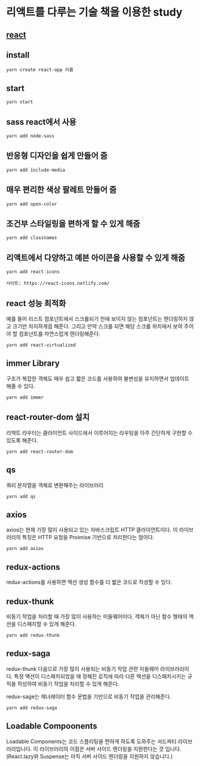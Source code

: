 # 리액트를 다루는 기술 책을 이용한 study
## [react](https://despiteallthat.tistory.com/category/React)

## install
```
yarn create react-app 이름
```

## start
```
yarn start
```

## sass react에서 사용
```
yarn add node-sass
```

## 반응형 디자인을 쉽게 만들어 줌 
```
yarn add include-media
```

## 매우 편리한 색상 팔레트 만들어 줌 
```
yarn add open-color
```

## 조건부 스타일링을 편하게 할 수 있게 해줌
```
yarn add classnames
```

## 리액트에서 다양하고 예븐 아이콘을 사용할 수 있게 해줌
```
yarn add react-icons 

사이트: https://react-icons.netlify.com/
```

## react 성능 최적화

예를 들어 리스트 컴포넌트에서 스크롤되기 전에 보이지 않는 컴포넌트는 렌더링하지 않고 크기만 차지하게끔 해준다. 
그리고 만약 스크롤 되면 해당 스크롤 위치에서 보여 주어야 할 컴포넌트를 자연스럽게 렌더링해준다.
```
yarn add react-virtualized
```

## immer Library 
구조가 복잡한 객체도 매우 쉽고 짧은 코드를 사용하여 불변성을 유지하면서 업데이트 해줄 수 있다.
```
yarn add immer
```

## react-router-dom 설치
리액트 라우터는 클라이언트 사이드에서 이루어지는 라우팅을 아주 간단하게 구현할 수 있도록 해준다.
```
yarn add react-router-dom
```

## qs 
쿼리 문자열을 객체로 변환해주는 라이브러리
```
yarn add qs
```

## axios
axios는 현재 가장 많이 사용되고 있는 자바스크립트 HTTP 클라이언트이다. 이 라이브러리의 특징은 HTTP 요청을 Proimise 기반으로 처리한다는 점이다. 

```
yarn add axios
```

## redux-actions 
redux-actions를 사용하면 액션 생성 함수를 더 짧은 코드로 작성할 수 있다.

## redux-thunk
비동기 작업을 처리할 때 가장 많이 사용하는 미들웨어이다. 객체가 아닌 함수 형태의 액션을 디스패치할 수 있게 해준다. 
```
yarn add redux-thunk
```

## redux-saga 
redux-thunk 다음으로 가장 많이 사용되는 비동기 작업 관련 미들웨어 라이브러리이다. 특정 액션이 디스패치되었을 때 정해진 로직에 따라 다른 액션을 디스패치시키는 규칙을 작성하여 비동기 작업을 처리할 수 있게 해준다. 

redux-sage는 제너레이터 함수 문법을 기반으로 비동기 작업을 관리해준다. 
```
yarn add redux-saga
```

## Loadable Compoonents 
Loadable Components는 코드 스플리팅을 편하게 하도록 도와주는 서드파티 라이브러리입니다. 이 라이브러리의 이점은 서버 사이드 렌더링을 지원한다는 것 입니다. (React.lazy와 Suspense는 아직 서버 사이드 렌더링을 지원하지 않습니다.)